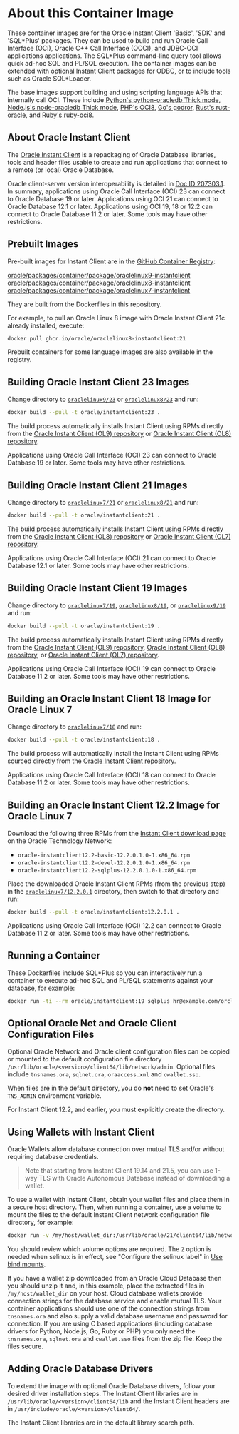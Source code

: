 # About this Container Image

These container images are for the Oracle Instant Client 'Basic', 'SDK' and
'SQL\*Plus' packages.  They can be used to build and run Oracle Call Interface
(OCI), Oracle C++ Call Interface (OCCI), and JDBC-OCI applications applications.
The SQL\*Plus command-line query tool allows quick ad-hoc SQL and PL/SQL
execution.  The container images can be extended with optional Instant Client
packages for ODBC, or to include tools such as Oracle SQL\*Loader.

The base images support building and using scripting language APIs that
internally call OCI.  These include [Python's python-oracledb Thick
mode](https://oracle.github.io/python-oracledb/), [Node.js's node-oracledb
Thick mode](https://yum.oracle.com/oracle-linux-nodejs.html), [PHP's
OCI8](https://yum.oracle.com/oracle-linux-php.html), [Go's
godror](https://godror.github.io/godror/), [Rust's
rust-oracle](https://github.com/kubo/rust-oracle), and [Ruby's
ruby-oci8](https://www.rubydoc.info/github/kubo/ruby-oci8).

## About Oracle Instant Client

The [Oracle Instant
Client](https://www.oracle.com/database/technologies/instant-client.html) is a
repackaging of Oracle Database libraries, tools and header files usable to
create and run applications that connect to a remote (or local) Oracle Database.

Oracle client-server version interoperability is detailed in [Doc ID
207303.1](https://support.oracle.com/epmos/faces/DocumentDisplay?id=207303.1).
In summary, applications using Oracle Call Interface (OCI) 23 can connect to
Oracle Database 19 or later.  Applications using OCI 21 can connect to Oracle
Database 12.1 or later.  Applications using OCI 19, 18 or 12.2 can connect to
Oracle Database 11.2 or later.  Some tools may have other restrictions.

## Prebuilt Images

Pre-built images for Instant Client are in the [GitHub Container
Registry](https://github.com/orgs/oracle/packages):

  [oracle/packages/container/package/oraclelinux9-instantclient](https://github.com/orgs/oracle/packages/container/package/oraclelinux9-instantclient)
  [oracle/packages/container/package/oraclelinux8-instantclient](https://github.com/orgs/oracle/packages/container/package/oraclelinux8-instantclient)
  [oracle/packages/container/package/oraclelinux7-instantclient](https://github.com/orgs/oracle/packages/container/package/oraclelinux7-instantclient)

They are built from the Dockerfiles in this repository.

For example, to pull an Oracle Linux 8 image with Oracle Instant Client 21c
already installed, execute:

```bash
docker pull ghcr.io/oracle/oraclelinux8-instantclient:21
```

Prebuilt containers for some language images are also available in the
registry.

## Building Oracle Instant Client 23 Images

Change directory to [`oraclelinux9/23`](oraclelinux9/23) or
[`oraclelinux8/23`](oraclelinux8/23) and run:

```bash
docker build --pull -t oracle/instantclient:23 .
```

The build process automatically installs Instant Client using RPMs directly
from the [Oracle Instant Client (OL9)
repository](https://yum.oracle.com/repo/OracleLinux/OL9/oracle/instantclient23/x86_64/)
or [Oracle Instant Client (OL8) repository](https://yum.oracle.com/repo/OracleLinux/OL8/oracle/instantclient23/x86_64/).

Applications using Oracle Call Interface (OCI) 23 can connect to Oracle Database
19 or later.  Some tools may have other restrictions.

## Building Oracle Instant Client 21 Images

Change directory to [`oraclelinux7/21`](oraclelinux7/21) or
[`oraclelinux8/21`](oraclelinux8/21) and run:

```bash
docker build --pull -t oracle/instantclient:21 .
```

The build process automatically installs Instant Client using RPMs directly from
the [Oracle Instant Client (OL8) repository](https://yum.oracle.com/repo/OracleLinux/OL8/oracle/instantclient21/x86_64/)
or [Oracle Instant Client (OL7) repository](https://yum.oracle.com/repo/OracleLinux/OL7/oracle/instantclient21/x86_64/).

Applications using Oracle Call Interface (OCI) 21 can connect to Oracle Database
12.1 or later.  Some tools may have other restrictions.

## Building Oracle Instant Client 19 Images

Change directory to [`oraclelinux7/19`](oraclelinux7/19),
[`oraclelinux8/19`](oraclelinux8/19), or [`oraclelinux9/19`](oraclelinux9/19)
and run:

```bash
docker build --pull -t oracle/instantclient:19 .
```

The build process automatically installs Instant Client using RPMs directly
from the [Oracle Instant Client (OL9) repository](https://yum.oracle.com/repo/OracleLinux/OL9/oracle/instantclient/x86_64/index.html),
[Oracle Instant Client (OL8) repository](https://yum.oracle.com/repo/OracleLinux/OL8/oracle/instantclient/x86_64/index.html),
or [Oracle Instant Client (OL7) repository](https://yum.oracle.com/repo/OracleLinux/OL7/oracle/instantclient/x86_64/index.html).

Applications using Oracle Call Interface (OCI) 19 can connect to
Oracle Database 11.2 or later.  Some tools may have other
restrictions.

## Building an Oracle Instant Client 18 Image for Oracle Linux 7

Change directory to [`oraclelinux7/18`](oraclelinux7/18) and run:

```bash
docker build --pull -t oracle/instantclient:18 .
```

The build process will automatically install the Instant Client using RPMs
sourced directly from the [Oracle Instant Client
repository](https://yum.oracle.com/repo/OracleLinux/OL7/oracle/instantclient/x86_64/index.html).

Applications using Oracle Call Interface (OCI) 18 can connect to
Oracle Database 11.2 or later.  Some tools may have other
restrictions.

## Building an Oracle Instant Client 12.2 Image for Oracle Linux 7

Download the following three RPMs from the [Instant Client download
page](https://www.oracle.com/database/technologies/instant-client/linux-x86-64-downloads.html)
on the Oracle Technology Network:

- `oracle-instantclient12.2-basic-12.2.0.1.0-1.x86_64.rpm`
- `oracle-instantclient12.2-devel-12.2.0.1.0-1.x86_64.rpm`
- `oracle-instantclient12.2-sqlplus-12.2.0.1.0-1.x86_64.rpm`

Place the downloaded Oracle Instant Client RPMs (from the previous step) in the
[`oraclelinux7/12.2.0.1`](oraclelinux7/12.2.0.1) directory, then switch to that
directory and run:

```bash
docker build --pull -t oracle/instantclient:12.2.0.1 .
```

Applications using Oracle Call Interface (OCI) 12.2 can connect to
Oracle Database 11.2 or later.  Some tools may have other
restrictions.

## Running a Container

These Dockerfiles include SQL\*Plus so you can interactively run a container to
execute ad-hoc SQL and PL/SQL statements against your database, for example:

```bash
docker run -ti --rm oracle/instantclient:19 sqlplus hr@example.com/orclpdb1
```

## Optional Oracle Net and Oracle Client Configuration Files

Optional Oracle Network and Oracle client configuration files can be
copied or mounted to the default configuration file directory
`/usr/lib/oracle/<version>/client64/lib/network/admin`.  Optional
files include `tnsnames.ora`, `sqlnet.ora`, `oraaccess.xml` and
`cwallet.sso`.

When files are in the default directory, you do **not** need to set
Oracle's `TNS_ADMIN` environment variable.

For Instant Client 12.2, and earlier, you must explicitly create the
directory.

## Using Wallets with Instant Client

Oracle Wallets allow database connection over mutual TLS and/or without
requiring database credentials.

> Note that starting from Instant Client 19.14 and 21.5, you can use 1-way TLS
> with Oracle Autonomous Database instead of downloading a wallet.

To use a wallet with Instant Client, obtain your wallet files and place them in
a secure host directory.  Then, when running a container, use a volume to mount
the files to the default Instant Client network configuration file directory,
for example:

```bash
docker run -v /my/host/wallet_dir:/usr/lib/oracle/21/client64/lib/network/admin:Z,ro . . .
```

You should review which volume options are required.  The `Z` option is needed
when selinux is in effect, see "Configure the selinux label" in [Use bind
mounts](https://docs.docker.com/storage/bind-mounts/).

If you have a wallet zip downloaded from an Oracle Cloud Database then you
should unzip it and, in this example, place the extracted files in
`/my/host/wallet_dir` on your host.  Cloud database wallets provide connection
strings for the database service and enable mutual TLS.  Your container
applications should use one of the connection strings from `tnsnames.ora` and
also supply a valid database username and password for connection.  If you are
using C based applications (including database drivers for Python, Node.js, Go,
Ruby or PHP) you only need the `tnsnames.ora`, `sqlnet.ora` and `cwallet.sso`
files from the zip file.  Keep the files secure.

## Adding Oracle Database Drivers

To extend the image with optional Oracle Database drivers, follow your desired
driver installation steps.  The Instant Client libraries are in
`/usr/lib/oracle/<version>/client64/lib` and the Instant Client headers are in
`/usr/include/oracle/<version>/client64/`.

The Instant Client libraries are in the default library search path.
